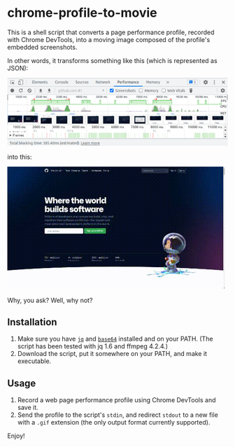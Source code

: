 # chrome-profile-to-movie

This is a shell script that converts a page performance profile, recorded with Chrome DevTools, into a moving image composed of the profile's embedded screenshots.

In other words, it transforms something like this (which is represented as JSON):

![a screenshot of the "Performance" tab in Chrome DevTools with a page performance profile loaded](doc/chrome-devtools-performance-profile.png)

into this:

![a rendering of a section of the GitHub homepage](doc/github-homepage.gif)

Why, you ask? Well, why not?

## Installation

1. Make sure you have [`jq`](https://stedolan.github.io/jq/) and [`base64`](https://www.gnu.org/software/coreutils/manual/html_node/base64-invocation.html) installed and on your PATH. (The script has been tested with jq 1.6 and ffmpeg 4.2.4.)
2. Download the script, put it somewhere on your PATH, and make it executable.

## Usage

1. Record a web page performance profile using Chrome DevTools and save it.
2. Send the profile to the script's `stdin`, and redirect `stdout` to a new file with a `.gif` extension (the only output format currently supported).

Enjoy!

